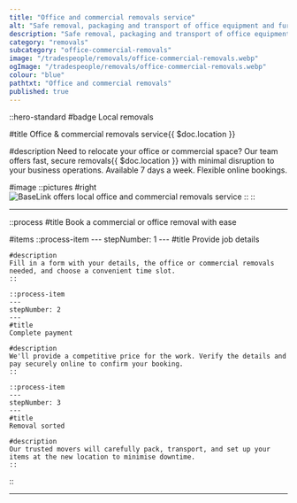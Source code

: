 ```yaml
---
title: "Office and commercial removals service"
alt: "Safe removal, packaging and transport of office equipment and furniture"
description: "Safe removal, packaging and transport of office equipment and furniture"
category: "removals"
subcategory: "office-commercial-removals"
image: "/tradespeople/removals/office-commercial-removals.webp"
ogImage: "/tradespeople/removals/office-commercial-removals.webp"
colour: "blue"
pathtxt: "Office and commercial removals"
published: true
---
```


::hero-standard
#badge
Local removals

#title
Office & commercial removals service{{ $doc.location }}

#description
Need to relocate your office or commercial space? Our team offers fast, secure removals{{ $doc.location }} with minimal disruption to your business operations. Available 7 days a week. Flexible online bookings.

#image
    ::pictures
    #right
    ![BaseLink offers local office and commercial removals service](/tradespeople/removals/office-commercial-removals.webp)
    ::
::

---

::process
#title
Book a commercial or office removal with ease

#items
    ::process-item
    ---
    stepNumber: 1
    ---
    #title
    Provide job details

    #description
    Fill in a form with your details, the office or commercial removals needed, and choose a convenient time slot.
    ::
    
    ::process-item
    ---
    stepNumber: 2
    ---
    #title
    Complete payment

    #description
    We'll provide a competitive price for the work. Verify the details and pay securely online to confirm your booking.
    ::

    ::process-item
    ---
    stepNumber: 3
    ---
    #title
    Removal sorted

    #description
    Our trusted movers will carefully pack, transport, and set up your items at the new location to minimise downtime.
    ::
::

---